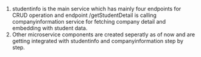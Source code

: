 1. studentinfo is the main service which has mainly four endpoints for CRUD operation and endpoint /getStudentDetail is calling companyinformation service for fetching company detail 
and embedding with student data.
2. Other microservice components are created seperatly as of now and are getting integrated with studentinfo and companyinformation step by step.
